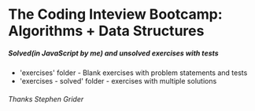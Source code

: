 <h1>The Coding Inteview Bootcamp: Algorithms + Data Structures</h1>
<h5>Solved(in JavaScript by me) and unsolved exercises with tests</h5>
<ul>
	<li>'exercises' folder - Blank exercises with problem statements and tests</li>
	<li>'exercises - solved' folder - exercises with multiple solutions</li>
</ul>
<h6>Thanks Stephen Grider</h6>